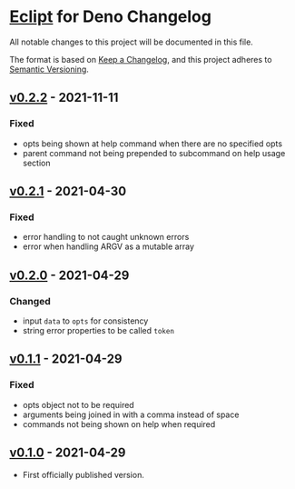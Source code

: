 # [Eclipt](https://gitlab.com/GCSBOSS/deno-eclipt) for Deno Changelog

All notable changes to this project will be documented in this file.

The format is based on [Keep a Changelog](https://keepachangelog.com/en/1.0.0/),
and this project adheres to [Semantic Versioning](https://semver.org/spec/v2.0.0.html).

## [v0.2.2] - 2021-11-11

### Fixed
- opts being shown at help command when there are no specified opts
- parent command not being prepended to subcommand on help usage section

## [v0.2.1] - 2021-04-30

### Fixed
- error handling to not caught unknown errors
- error when handling ARGV as a mutable array

## [v0.2.0] - 2021-04-29

### Changed
- input `data` to `opts` for consistency
- string error properties to be called `token`

## [v0.1.1] - 2021-04-29

### Fixed
- opts object not to be required
- arguments being joined in with a comma instead of space
- commands not being shown on help when required

## [v0.1.0] - 2021-04-29
- First officially published version.

[v0.1.0]: https://gitlab.com/GCSBOSS/deno-eclipt/-/tags/v0.1.0
[v0.1.1]: https://gitlab.com/GCSBOSS/deno-eclipt/-/tags/v0.1.1
[v0.2.0]: https://gitlab.com/GCSBOSS/deno-eclipt/-/tags/v0.2.0
[v0.2.1]: https://gitlab.com/GCSBOSS/deno-eclipt/-/tags/v0.2.1
[v0.2.2]: https://gitlab.com/GCSBOSS/deno-eclipt/-/tags/v0.2.2